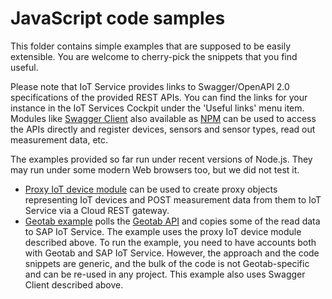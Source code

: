 # JavaScript code samples

This folder contains simple examples that are supposed to be easily extensible. You are welcome to cherry-pick
the snippets that you find useful.

Please note that IoT Service provides links to Swagger/OpenAPI 2.0 specifications of the provided REST APIs.
You can find the links for your instance in the IoT Services Cockpit under the 'Useful links' menu item.
Modules like [Swagger Client](https://github.com/swagger-api/swagger-js) also available as 
[NPM](https://www.npmjs.com/package/swagger-client) can be used to access the APIs directly and register devices,
sensors and sensor types, read out measurement data, etc.

The examples provided so far run under recent versions of Node.js. They may run under some modern Web browsers too,
but we did not test it.

* [Proxy IoT device module](./sap-iots-device-rest) can be used to create proxy objects representing IoT devices
  and POST measurement data from them to IoT Service via a Cloud REST gateway.
* [Geotab example](./geotab) polls the [Geotab API](https://my.geotab.com/) and copies some of the read data to
  SAP IoT Service. The example uses the proxy IoT device module described above. To run the example, you need to
  have accounts both with Geotab and SAP IoT Service. However, the approach and the code snippets are generic,
  and the bulk of the code is not Geotab-specific and can be re-used in any project. This example also uses
  Swagger Client described above.

